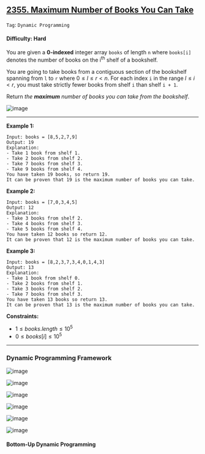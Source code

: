 ## [2355. Maximum Number of Books You Can Take](https://leetcode.com/problems/maximum-number-of-books-you-can-take)

```Tag```: ```Dynamic Programming```

#### Difficulty: Hard

You are given a __0-indexed__ integer array ```books``` of length ```n``` where ```books[i]``` denotes the number of books on the i<sup>th</sup> shelf of a bookshelf.

You are going to take books from a contiguous section of the bookshelf spanning from ```l``` to ```r``` where $0 \le l \le r \lt n$. For each index ```i``` in the range $l \le i \lt r$, you must take strictly fewer books from shelf ```i``` than shelf ```i + 1```.

Return _the __maximum__ number of books you can take from the bookshelf_.

![image](https://github.com/quananhle/Python/assets/35042430/1b8479ac-7f2d-4845-b58e-87e2e61fe7ff)

---

__Example 1:__
```
Input: books = [8,5,2,7,9]
Output: 19
Explanation:
- Take 1 book from shelf 1.
- Take 2 books from shelf 2.
- Take 7 books from shelf 3.
- Take 9 books from shelf 4.
You have taken 19 books, so return 19.
It can be proven that 19 is the maximum number of books you can take.
```

__Example 2:__
```
Input: books = [7,0,3,4,5]
Output: 12
Explanation:
- Take 3 books from shelf 2.
- Take 4 books from shelf 3.
- Take 5 books from shelf 4.
You have taken 12 books so return 12.
It can be proven that 12 is the maximum number of books you can take.
```

__Example 3:__
```
Input: books = [8,2,3,7,3,4,0,1,4,3]
Output: 13
Explanation:
- Take 1 book from shelf 0.
- Take 2 books from shelf 1.
- Take 3 books from shelf 2.
- Take 7 books from shelf 3.
You have taken 13 books so return 13.
It can be proven that 13 is the maximum number of books you can take.
```

__Constraints:__

- $1 \le books.length \le 10^5$
- $0 \le books[i] \le 10^5$

---

### Dynamic Programming Framework

![image](https://leetcode.com/problems/maximum-number-of-books-you-can-take/Figures/2355/2355_example_1.drawio.png)

![image](https://github.com/quananhle/Python/assets/35042430/24c5b24b-2eae-4c7c-9771-28222594cb83)

![image](https://leetcode.com/problems/maximum-number-of-books-you-can-take/Figures/2355/2355_constraint.drawio.png)

![image](https://leetcode.com/problems/maximum-number-of-books-you-can-take/Figures/2355/2355_index_j.drawio.png)

![image](https://leetcode.com/problems/maximum-number-of-books-you-can-take/Figures/2355/2355_arithmetic_progressions.drawio.png)

![image](https://github.com/quananhle/Python/assets/35042430/74f675b8-daa5-4dc8-9570-75680e487f18)

#### Bottom-Up Dynamic Programming

```Python

```
